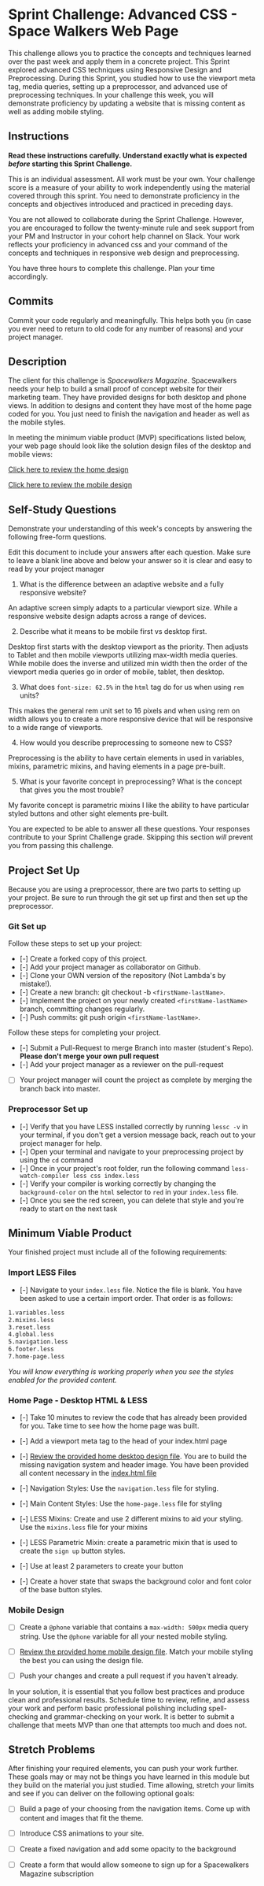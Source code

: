 # Sprint Challenge: Advanced CSS - Space Walkers Web Page

This challenge allows you to practice the concepts and techniques learned over the past week and apply them in a concrete project. This Sprint explored advanced CSS techniques using Responsive Design and Preprocessing. During this Sprint, you studied how to use the viewport meta tag, media queries, setting up a preprocessor, and advanced use of preprocessing techniques. In your challenge this week, you will demonstrate proficiency by updating a website that is missing content as well as adding mobile styling.

## Instructions

**Read these instructions carefully. Understand exactly what is expected _before_ starting this Sprint Challenge.**

This is an individual assessment. All work must be your own. Your challenge score is a measure of your ability to work independently using the material covered through this sprint. You need to demonstrate proficiency in the concepts and objectives introduced and practiced in preceding days.

You are not allowed to collaborate during the Sprint Challenge. However, you are encouraged to follow the twenty-minute rule and seek support from your PM and Instructor in your cohort help channel on Slack. Your work reflects your proficiency in advanced css and your command of the concepts and techniques in responsive web design and preprocessing.

You have three hours to complete this challenge. Plan your time accordingly.

## Commits

Commit your code regularly and meaningfully. This helps both you (in case you ever need to return to old code for any number of reasons) and your project manager.

## Description

The client for this challenge is _Spacewalkers Magazine_. Spacewalkers needs your help to build a small proof of concept website for their marketing team. They have provided designs for both desktop and phone views. In addition to designs and content they have most of the home page coded for you. You just need to finish the navigation and header as well as the mobile styles.

In meeting the minimum viable product (MVP) specifications listed below, your web page should look like the solution design files of the desktop and mobile views:

[Click here to review the home design](design-files/home-desktop.png)

[Click here to review the mobile design](design-files/home-mobile.png)

## Self-Study Questions

Demonstrate your understanding of this week's concepts by answering the following free-form questions.

Edit this document to include your answers after each question. Make sure to leave a blank line above and below your answer so it is clear and easy to read by your project manager

1. What is the difference between an adaptive website and a fully responsive website?

An adaptive screen simply adapts to a particular viewport size. While a responsive website design adapts across a range of devices. 

2. Describe what it means to be mobile first vs desktop first.

Desktop first starts with the desktop viewport as the priority. Then adjusts to Tablet and then mobile viewports utilizing max-width media queries. While mobile does the inverse and utilized min width then the order of the viewport media queries go in order of mobile, tablet, then desktop. 

3. What does `font-size: 62.5%` in the `html` tag do for us when using `rem` units?

This makes the general rem unit set to 16 pixels and when using rem on width allows you to create a more responsive device that will be responsive to a wide range of viewports. 

4. How would you describe preprocessing to someone new to CSS?

Preprocessing is the ability to have certain elements in used in variables, mixins, parametric mixins, and having elements in a page pre-built. 

5. What is your favorite concept in preprocessing? What is the concept that gives you the most trouble?

My favorite concept is parametric mixins I like the ability to have particular styled buttons and other sight elements pre-built. 

You are expected to be able to answer all these questions. Your responses contribute to your Sprint Challenge grade. Skipping this section *will* prevent you from passing this challenge.

## Project Set Up

Because you are using a preprocessor, there are two parts to setting up your project.  Be sure to run through the git set up first and then set up the preprocessor.

### Git Set up

Follow these steps to set up your project:

- [-] Create a forked copy of this project.
- [-] Add your project manager as collaborator on Github.
- [-] Clone your OWN version of the repository (Not Lambda's by mistake!).
- [-] Create a new branch: git checkout -b `<firstName-lastName>`.
- [-] Implement the project on your newly created `<firstName-lastName>` branch, committing changes regularly.
- [-] Push commits: git push origin `<firstName-lastName>`.
 
Follow these steps for completing your project.

- [-] Submit a Pull-Request to merge <firstName-lastName> Branch into master (student's  Repo). **Please don't merge your own pull request**
- [-] Add your project manager as a reviewer on the pull-request
- [ ] Your project manager will count the project as complete by merging the branch back into master.
 

### Preprocessor Set up

* [-] Verify that you have LESS installed correctly by running `lessc -v` in your terminal, if you don't get a version message back, reach out to your project manager for help.
* [-] Open your terminal and navigate to your preprocessing project by using the `cd` command
* [-] Once in your project's root folder, run the following command `less-watch-compiler less css index.less`
* [-] Verify your compiler is working correctly by changing the `background-color` on the `html` selector to `red` in your `index.less` file.
* [-] Once you see the red screen, you can delete that style and you're ready to start on the next task

## Minimum Viable Product

Your finished project must include all of the following requirements:

### Import LESS Files

* [-] Navigate to your `index.less` file. Notice the file is blank. You have been asked to use a certain import order. That order is as follows:

```markdown
1.variables.less
2.mixins.less
3.reset.less
4.global.less
5.navigation.less
6.footer.less
7.home-page.less
```

_You will know everything is working properly when you see the styles enabled for the provided content._  

### Home Page - Desktop HTML & LESS

* [-] Take 10 minutes to review the code that has already been provided for you. Take time to see how the home page was built.

* [-] Add a viewport meta tag to the head of your index.html page

* [-] [Review the provided home desktop design file](design-files/home-desktop.png). You are to build the missing navigation system and header image. You have been provided all content necessary in the [index.html file](index.html)

* [-] Navigation Styles: Use the `navigation.less` file for styling.

* [-] Main Content Styles: Use the `home-page.less` file for styling

* [-] LESS Mixins: Create and use 2 different mixins to aid your styling. Use the `mixins.less` file for your mixins

* [-] LESS Parametric Mixin: create a parametric mixin that is used to create the `sign up` button styles.

* [-]  Use at least 2 parameters to create your button

* [-] Create a hover state that swaps the background color and font color of the base button styles.

### Mobile Design

* [ ] Create a `@phone` variable that contains a `max-width: 500px` media query string. Use the `@phone` variable for all your nested mobile styling.

* [ ] [Review the provided home mobile design file](design-files/home-mobile.png). Match your mobile styling the best you can using the design file.

* [ ] Push your changes and create a pull request if you haven't already.

In your solution, it is essential that you follow best practices and produce clean and professional results. Schedule time to review, refine, and assess your work and perform basic professional polishing including spell-checking and grammar-checking on your work. It is better to submit a challenge that meets MVP than one that attempts too much and does not.

## Stretch Problems

After finishing your required elements, you can push your work further. These goals may or may not be things you have learned in this module but they build on the material you just studied. Time allowing, stretch your limits and see if you can deliver on the following optional goals:

* [ ] Build a page of your choosing from the navigation items. Come up with content and images that fit the theme.

* [ ] Introduce CSS animations to your site.

* [ ] Create a fixed navigation and add some opacity to the background

* [ ] Create a form that would allow someone to sign up for a Spacewalkers Magazine subscription